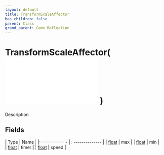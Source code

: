 ```yaml
---
layout: default
title: TransformScaleAffector
has_children: false
parent: Class
grand_parent: Game Reflection
---
```

# TransformScaleAffector( ![ AffectorLambda ](game-reflection/classes/affector_lambda.md) )
Description 

## Fields
| Type | Name |
|:------------ - | : -------------- |
| [float](game-reflection/components/float.md) | max |
| [float](game-reflection/components/float.md) | min |
| [float](game-reflection/components/float.md) | timer |
| [float](game-reflection/components/float.md) | speed |
